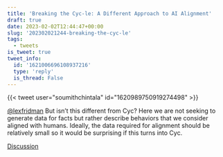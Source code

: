 ```yaml
---
title: 'Breaking the Cyc-le: A Different Approach to AI Alignment'
draft: true
date: 2023-02-02T12:44:47+00:00
slug: '202302021244-breaking-the-cyc-le'
tags:
  - tweets
is_tweet: true
tweet_info:
  id: '1621006696108937216'
  type: 'reply'
  is_thread: False
---
```




{{< tweet user="soumithchintala" id="1620989750919274498" >}}

[@lexfridman](https://x.com/lexfridman) But isn’t this different from Cyc? Here we are not seeking to generate data for facts but rather describe behaviors that we consider aligned with humans. Ideally, the data required for alignment should be relatively small so it would be surprising if this turns into Cyc.

[Discussion](https://x.com/sytelus/status/1621006696108937216)
